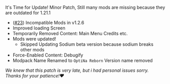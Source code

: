 It's Time for Update! Minor Patch, Still many mods are missing because they are outdated for 1.21.1

- ([#23](https://github.com/OptiNa-Team/OptiNa-Reborn/issues/23)) Incompatible Mods in v1.2.6
- Improved loading Screen
- Temporarily Removed Content: Main Menu Credits etc.
- Mods were updated!
  - Skipped Updating Sodium beta version because sodium breaks other mods
- Force-Enabled Content: Debugify
- Modpack Name Renamed to `OptiNa Reborn` Version name removed

_We knew that this patch is very late, but i had personal issues sorry. Thanks for your patience!❤️_

